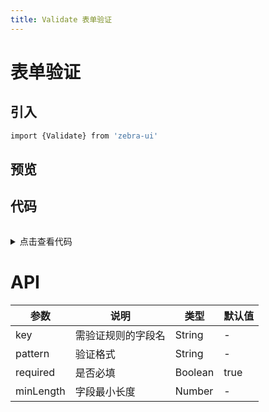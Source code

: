 ```yaml
---
title: Validate 表单验证
---
```

# 表单验证

## 引入 
```bash
import {Validate} from 'zebra-ui'
```

## 预览
<ClientOnly>
 <validate-demo/>
</ClientOnly>

## 代码
<details style="margin-top: 32px;">
 <summary style=" outline: none">点击查看代码</summary> 

```vue
    <form class="form" @submit.prevent="onSubmit">
      <h1>登录</h1>
      <demo-form-row label="邮箱" :error="errors.email">
        <g-input type="text" v-model="user.email"></g-input>
      </demo-form-row>
      <demo-form-row label="密码" :error="errors.password">
        <g-input type="password" v-model="user.password"></g-input>
      </demo-form-row>
      <div>
        <g-button type="submit">提交</g-button>
      </div>
    </form>
     <!-- 规则 -->
     rules: [
        { key: "email", pattern: "email", required: true },
        { key: "password", minLength: 6, required: true }
      ]
```
</details>

# API

<table>
    <thead>
      <th>参数</th>
      <th>说明</th>
      <th>类型</th>
      <th>默认值</th>
    </thead>
    <tbody>
      <tr>
        <td>key</td>
        <td>需验证规则的字段名</td>
        <td>String</td>
        <td>-</td>
      </tr>
      <tr>
        <td>pattern</td>
        <td>验证格式</td>
        <td>String</td>
        <td>-</td>
      </tr>
        <tr>
        <td>required</td>
        <td>是否必填</td>
        <td>Boolean</td>
        <td>true</td>
      </tr>
        <tr>
        <td>minLength</td>
        <td>字段最小长度</td>
        <td>Number</td>
        <td>-</td>
      </tr>
    </tbody>
    </table>